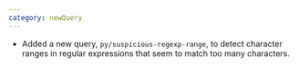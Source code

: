 ```yaml
---
category: newQuery
---
```

* Added a new query, `py/suspicious-regexp-range`, to detect character ranges in regular expressions that seem to match 
  too many characters.
